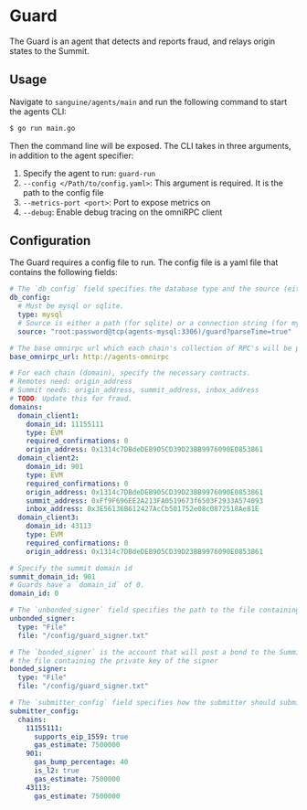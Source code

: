 # Guard

The Guard is an agent that detects and reports fraud, and relays origin states to the Summit.

## Usage

Navigate to `sanguine/agents/main` and run the following command to start the agents CLI:

```bash
$ go run main.go
```
Then the command line will be exposed. The CLI takes in three arguments, in addition to the agent specifier:
1. Specify the agent to run: `guard-run`
2. `--config </Path/to/config.yaml>`: This argument is required. It is the path to the config file
3. `--metrics-port <port>`: Port to expose metrics on
4. `--debug`: Enable debug tracing on the omniRPC client

## Configuration

The Guard requires a config file to run. The config file is a yaml file that contains the following fields:

```yaml
# The `db_config` field specifies the database type and the source (either a path or a connection string).
db_config:
  # Must be mysql or sqlite.
  type: mysql
  # Source is either a path (for sqlite) or a connection string (for mysql).
  source: "root:password@tcp(agents-mysql:3306)/guard?parseTime=true"

# The base omnirpc url which each chain's collection of RPC's will be proxied through.
base_omnirpc_url: http://agents-omnirpc

# For each chain (domain), specify the necessary contracts.
# Remotes need: origin_address
# Summit needs: origin_address, summit_address, inbox_address
# TODO: Update this for fraud.
domains:
  domain_client1:
    domain_id: 11155111
    type: EVM
    required_confirmations: 0
    origin_address: 0x1314c7DBdeDEB905CD39D23BB9976090E0853861
  domain_client2:
    domain_id: 901
    type: EVM
    required_confirmations: 0
    origin_address: 0x1314c7DBdeDEB905CD39D23BB9976090E0853861
    summit_address: 0xFf9F696EE2A213FA0519673f6503F2933A574093
    inbox_address: 0x3E56136B612427AcCb501752e08c0872518Ae81E
  domain_client3:
    domain_id: 43113
    type: EVM
    required_confirmations: 0
    origin_address: 0x1314c7DBdeDEB905CD39D23BB9976090E0853861

# Specify the summit domain id
summit_domain_id: 901
# Guards have a `domain_id` of 0.
domain_id: 0

# The `unbonded_signer` field specifies the path to the file containing the private key of the signer
unbonded_signer:
  type: "File"
  file: "/config/guard_signer.txt"

# The `bonded_signer` is the account that will post a bond to the Summit contract. Specify its path to
# the file containing the private key of the signer
bonded_signer:
  type: "File"
  file: "/config/guard_signer.txt"

# The `submitter_config` field specifies how the submitter should submit messages to the chains.
submitter_config:
  chains:
    11155111:
      supports_eip_1559: true
      gas_estimate: 7500000
    901:
      gas_bump_percentage: 40
      is_l2: true
      gas_estimate: 7500000
    43113:
      gas_estimate: 7500000
